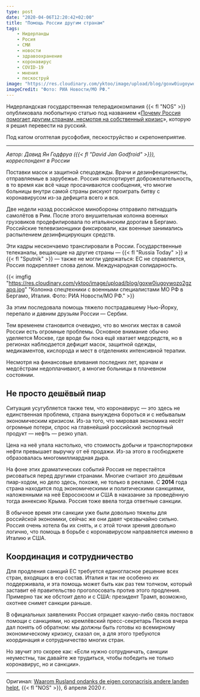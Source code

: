 ```yaml
---
type: post
date: "2020-04-06T12:20:42+02:00"
title: "Помощь России другим странам"
tags:
    - Нидерланды
    - Росия
    - СМИ
    - новости
    - здравоохранение
    - коронавирус
    - COVID-19
    - мнения
    - пескоструй
image: "https://res.cloudinary.com/yktoo/image/upload/blog/goxw0iugoywozo2gzapq.jpg"
imageCredit: "Фото: РИА Новости/МО РФ."
---
```


Нидерландская государственная телерадиокомпания {{< fl "NOS" >}} опубликовала любопытную статью под названием «[Почему Россия помогает другим странам, несмотря на собственный кризис](https://nos.nl/artikel/2329571-waarom-rusland-ondanks-de-eigen-coronacrisis-andere-landen-helpt.html)», которую я решил перевести на русский.

Под катом оголтелая русофобия, пескоструйство и скрепонеприятие.

<!--more-->

---

*Автор: Давид Ян Годфруа ({{< fl "David Jan Godfroid" >}}), корреспондент в России*

Поставки масок и защитной спецодежды. Врачи и дезинфекционисты, отправляемые в зарубежье. Россия экспортирует доброжелательность, в то время как всё чаще просачиваются сообщения, что многие больницы внутри самой страны рискуют проиграть битву с коронавирусом из-за дефицита всего и вся.

Две недели назад российское минобороны отправило пятнадцать самолётов в Рим. После этого внушительная колонна военных грузовиков продефилировала по итальянским дорогам в Бергамо. Российские телевизионщики фиксировали, как военные занимались распылением дезинфицирующих средств.

Эти кадры нескончаемо транслировали в России. Государственные телеканалы, вещающие на другие страны — {{< fl "Russia Today" >}} и {{< fl "Sputnik" >}} — также не могли удержаться: ЕС не справляется, Россия подкрепляет слова делом. Международная солидарность.

{{< imgfig "https://res.cloudinary.com/yktoo/image/upload/blog/goxw0iugoywozo2gzapq.jpg" "Колонна спецтехники с военными специалистами МО РФ в Бергамо, Италия. Фото: РИА Новости/МО РФ." >}}

За этим последовала помощь тяжело пострадавшему Нью-Йорку, перепало и давним друзьям России — Сербии.

Тем временем становится очевидно, что во многих местах в самой России есть огромные проблемы. Основное внимание обычно уделяется Москве, где вроде бы пока ещё хватает медсредств, но в регионах наблюдается дефицит масок, защитной одежды, медикаментов, кислорода и мест в отделениях интенсивной терапии.

Несмотря на финансовые вливания последних лет, врачам и медсёстрам недоплачивают, а многие больницы в плачевном состоянии.

## Не просто дешёвый пиар

Ситуация усугубляется также тем, что коронавирус — это здесь не единственная проблема, страна вынуждена бороться и с небывалым экономическим кризисом. Из-за того, что мировая экономика несёт огромные потери, спрос на главнейший российский экспортный продукт — нефть — резко упал.

Цена на неё упала настолько, что стоимость добычи и транспортировки нефти превышает выручку от её продажи. Из-за этого в госбюджете образовалась многомиллиардная дыра.

На фоне этих драматических событий Россия не перестаётся рисоваться перед другими странами. Многие считают это дешёвым пиар-ходом, но дело здесь, похоже, не только в рекламе. С **2014** года страна находится под экономическими и политическими санкциями, наложенными на неё Евросоюзом и США в наказание за проведённую тогда аннексию Крыма. Россия тоже ввела тогда ответные санкции.

В обычное время эти санкции уже были довольно тяжелы для российской экономики, сейчас же они давят чрезвычайно сильно. Россия очень хотела бы их снять, и с этой точки зрения довольно логично, что помощь в борьбе с коронавирусом направляется именно в Италию и США.

## Координация и сотрудничество

Для продления санкций ЕС требуется единогласное решение всех стран, входящих в его состав. Италия и так не особенно их поддерживала, и эта помощь может быть как раз тем толчком, который заставит её правительство проголосовать против этого продления. Примерно так же обстоит дело и с США: президент Трамп, возможно, охотнее снимет санкции раньше.

В официальных заявлениях Россия отрицает какую-либо связь поставок помощи с санкциями, но кремлёвский пресс-секретарь Песков вчера дал понять об обратном: мы должны быть готовы ко всемирному экономическому кризису, сказал он, а для этого требуются координация и сотрудничество многих стран.

Но звучит это скорее как: «Если нужно сотрудничать, санкции неуместны, так давайте же трудиться, чтобы победить не только коронавирус, но и санкции».

---

Оригинал: [Waarom Rusland ondanks de eigen coronacrisis andere landen helpt](https://nos.nl/artikel/2329571-waarom-rusland-ondanks-de-eigen-coronacrisis-andere-landen-helpt.html), {{< fl "NOS" >}}, 6 апреля 2020 г.
